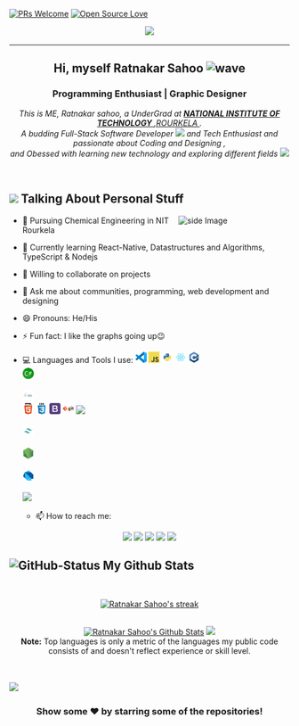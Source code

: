 [![PRs Welcome](https://img.shields.io/badge/PRs-welcome-brightgreen.svg?style=flat&logo=github)](https://github.com/ratnakar5938)
[![Open Source Love](https://badges.frapsoft.com/os/v2/open-source.svg?v=103)](https://github.com/ratnakar5938)

<p align="center">
  <img src="https://camo.githubusercontent.com/2309797487e5e969659a3b545c96151807b04120a9cc2985f632ec94ba00c9f3/68747470733a2f2f6d656469612e67697068792e636f6d2f6d656469612f53576f536b4e36447854737a71494b4571762f67697068792e676966" height="200"/>
</p>
<hr>
<div align = "center"><h2> Hi, myself Ratnakar Sahoo </a><img alt="wave" src="https://emojis.slackmojis.com/emojis/images/1588177020/8809/wave_hello.gif?1588177020" width="35"></h2></div>

<h3 align="center">  Programming Enthusiast | Graphic Designer</h3>

<div>
  <p align="center"><em> This is ME, Ratnakar sahoo, a UnderGrad at <a href="https://www.nitrkl.ac.in/"> <b> NATIONAL INSTITUTE OF TECHNOLOGY </b>,ROURKELA  </a>.<br>
  A budding Full-Stack Software Developer <img src="https://github.com/TheDudeThatCode/TheDudeThatCode/blob/master/Assets/Developer.gif" width="30px">
  and Tech Enthusiast and passionate about Coding and Designing ,<br> and Obessed with learning new technology and exploring different fields <img src="https://github.com/TheDudeThatCode/TheDudeThatCode/blob/master/Assets/Rocket.gif" width="18px"> 
</em></p></div><br>


## <img src="https://media.giphy.com/media/ObNTw8Uzwy6KQ/giphy.gif" width="30px"> Talking About Personal Stuff

<img src="https://github.com/sciencepal/sciencepal/blob/master/assets/life_balance.gif" alt="side Image" align="right" width="200" height="auto" />

- 🎯 Pursuing Chemical Engineering in NIT Rourkela
- 🌱 Currently learning React-Native, Datastructures and Algorithms, TypeScript & Nodejs
- 🤝 Willing to collaborate on projects
- 💬 Ask me about communities, programming, web development and designing
- 😄 Pronouns: He/His
- ⚡ Fun fact: I like the graphs going up😉
- 💻 Languages and Tools I use:   <code><img height="20" src="https://raw.githubusercontent.com/github/explore/80688e429a7d4ef2fca1e82350fe8e3517d3494d/topics/visual-studio-code/visual-studio-code.png"></code>
<code><img height="20" src="https://raw.githubusercontent.com/github/explore/80688e429a7d4ef2fca1e82350fe8e3517d3494d/topics/javascript/javascript.png"></code>
<code><img height="20" src="https://raw.githubusercontent.com/github/explore/80688e429a7d4ef2fca1e82350fe8e3517d3494d/topics/python/python.png"></code>
<code><img height="20" src="https://raw.githubusercontent.com/github/explore/80688e429a7d4ef2fca1e82350fe8e3517d3494d/topics/react/react.png"></code>
<code><img height="20" src="https://raw.githubusercontent.com/github/explore/80688e429a7d4ef2fca1e82350fe8e3517d3494d/topics/cpp/cpp.png"></code>
<code> <img height="20" src="https://raw.githubusercontent.com/github/explore/80688e429a7d4ef2fca1e82350fe8e3517d3494d/topics/csharp/csharp.png"> </code>
<code> <img height="20" src="https://raw.githubusercontent.com/github/explore/80688e429a7d4ef2fca1e82350fe8e3517d3494d/topics/java/java.png"> </code>
<code><img height = "20" src = "https://raw.githubusercontent.com/github/explore/80688e429a7d4ef2fca1e82350fe8e3517d3494d/topics/html/html.png"></code>
<code><img height = "20" src = "https://raw.githubusercontent.com/github/explore/80688e429a7d4ef2fca1e82350fe8e3517d3494d/topics/css/css.png"></code>
<code><img height = "20" src = "https://raw.githubusercontent.com/github/explore/80688e429a7d4ef2fca1e82350fe8e3517d3494d/topics/bootstrap/bootstrap.png"></code>
<code><img height="20" src="https://raw.githubusercontent.com/github/explore/80688e429a7d4ef2fca1e82350fe8e3517d3494d/topics/git/git.png"></code>
<code><img height = "20" src = "https://simpleicons.org/icons/flask.svg"> </code>
<code> <img height = "20" src="https://raw.githubusercontent.com/github/explore/80688e429a7d4ef2fca1e82350fe8e3517d3494d/topics/tailwind/tailwind.png" > </code>
<code> <img height="20" src="https://raw.githubusercontent.com/github/explore/80688e429a7d4ef2fca1e82350fe8e3517d3494d/topics/nodejs/nodejs.png"> </code>
<code> <img height="20" src="https://raw.githubusercontent.com/github/explore/80688e429a7d4ef2fca1e82350fe8e3517d3494d/topics/dart/dart.png"> </code>
<code> <img height="20" src="https://img.icons8.com/color/48/000000/redux.png"> </code>

  - 📫 How to reach me: 
<div align = "center">
  
  [<img src="https://img.shields.io/badge/github-%23333.svg?&style=for-the-badge&logo=github&logoColor=white" />](https://www.github.com/ratnakar5938) 
  [<img src="https://img.shields.io/badge/facebook-%234267B2.svg?&style=for-the-badge&logo=facebook&logoColor=white" />](https://www.facebook.com/ratnakar.sahoo.5938/)
  [<img src="https://img.shields.io/badge/linkedin-%230077b5.svg?&style=for-the-badge&logo=linkedin&logoColor=white" />](https://www.linkedin.com/in/ratnakar-sahoo-a78401135/)
  [<img src ="https://img.shields.io/badge/twitter-%231DA1F2.svg?&style=for-the-badge&logo=twitter&logoColor=white">](https://twitter.com/ratnakar5938)
  [<img src ="https://img.shields.io/badge/instagram-%23E1306C.svg?&style=for-the-badge&logo=instagram&logoColor=white">](https://www.instagram.com/ratnakar5938/) 
</div>

<!-- <details>
<summary><img src="https://media.giphy.com/media/8UHRm5oY4k4FDxq5QG/giphy.gif" width="30px" alt="GitHub-Status"/> My GitHub Stats</summary> -->
## <img src="https://media.giphy.com/media/8UHRm5oY4k4FDxq5QG/giphy.gif" width="30px" alt="GitHub-Status"/> My Github Stats
<br>
<p align="center">
    <a href="https://github.com/ratnakar5938/github-readme-streak-stats">
        <img title="🔥 Get streak stats for your profile at git.io/streak-stats" alt="Ratnakar Sahoo's streak" src="https://github-readme-streak-stats.herokuapp.com/?user=ratnakar5938&theme=black-ice&hide_border=true&stroke=0000&background=060A0CD0"/>
    </a>
</p>

<div align="center">
<br/>
    <a href="https://github.com/ratnakar5938/github-readme-stats"><img alt="Ratnakar Sahoo's Github Stats" src="https://github-readme-stats.vercel.app/api?username=ratnakar5938&show_icons=true&count_private=true&theme=react&hide_border=true&bg_color=0D1117" height="180px"/></a>
  <a href="https://github.com/ratnakar5938/github-readme-stats"><img  src="https://github-readme-stats.vercel.app/api/top-langs/?username=ratnakar5938&hide=css,html&theme=react&hide_border=true&bg_color=0D1117&layout=compact" height="180px"/></a>
<!--   <img height="137px" src="https://github-readme-stats.vercel.app/api?username=ratnakar5938&hide_border=true&show_icons=true&include_all_commits=true&count_private=true&line_height=21&text_color=000&icon_color=000&bg_color=0,ea6161,ffc64d,fffc4d,52fa5a&theme=graywhite" />wi*quL3fcV<img height="137px" src="https://github-readme-stats.vercel.app/api/top-langs/?username=ratnakar5938&hide=html&hide_border=true&layout=compact&langs_count=6&exclude_repo=comp426,Redventures-Movie-Quotes&text_color=000&icon_color=fff&bg_color=0,52fa5a,4dfcff,c64dff&theme=graywhite" /> -->
  <br/>
  <b>Note:</b> Top languages is only a metric of the languages my public code consists of and doesn't reflect experience or skill level.
</div>
<br>
<!-- </details> -->
<br>

![](https://activity-graph.herokuapp.com/graph?username=ratnakar5938&theme=react-dark&hide_border=true&area=true)

<!-- [![ratnakar's wakatime stats](https://github-readme-stats.vercel.app/api/wakatime?username=ratnakar5938)](https://github.com/anuraghazra/github-readme-stats) -->
<!-- <p align="center"> 
  Visitor count<br>
  <img src="https://profile-counter.glitch.me/ratnakar5938/count.svg" />
</p>
 -->
  <div align="center">
 
 ### Show some ❤️ by starring some of the repositories!

</div>
